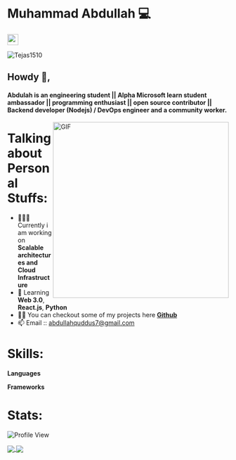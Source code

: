 # Muhammad Abdullah 💻
<p>
<a href="https://www.linkedin.com/in/muhammad-abdullah7/"><img src="https://img.shields.io/badge/linkedin-%230077B5.svg?&style=for-the-badge&logo=linkedin&logoColor=white" height=25>
 </a> 
</p>
 
<p align="left"> <img src="https://komarev.com/ghpvc/?username=Tejas1510" alt="Tejas1510" /> </p> 
  
## Howdy 👋,           
#### Abdulah is an engineering student || Alpha Microsoft learn student ambassador || programming enthusiast || open source contributor || Backend developer (Nodejs) / DevOps engineer and a community worker.
<img align="right" alt="GIF" src="https://miro.medium.com/max/875/1*Urc28sbnORGOW5oyohQ06g.gif" width="400px" />  

# Talking about Personal Stuffs:

- 👨🏽‍💻 Currently i am working on **Scalable architectures and Cloud Infrastructure**
- 🌱 Learning **Web 3.0**,  **React.js**, **Python**
- 👨‍💻 You can checkout some of my projects here <a href="https://github.com/MuhammadAbdullah-hash">**Github**</a>
- 📫 Email :: abdullahquddus7@gmail.com

# Skills:

**Languages**
 
**Frameworks**

 # Stats:
 
![Profile View](http://estruyf-github.azurewebsites.net/api/VisitorHit?user=MuhammadAbdullah-hash&repo=github-visitors-badge&countColorcountColor&countColor=%237B1E7A)

<a href="https://MuhammadAbdullah-hash.github.io">
  <img src="https://github-readme-stats.vercel.app/api?username=MuhammadAbdullah-hash&count_private=true" align="center"/>
</a>
<a href="https://MuhammadAbdullah-hash.github.io">
  <img src="https://github-readme-stats.vercel.app/api/top-langs/?username=MuhammadAbdullah-hash&layout=compact" align="center"/>
</a>


